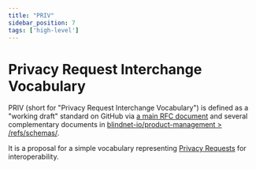 ```yaml
---
title: "PRIV"
sidebar_position: 7
tags: ['high-level']
---
```


# Privacy Request Interchange Vocabulary

PRIV (short for "Privacy Request Interchange Vocabulary") is defined as a "working draft" standard on GitHub via [a main RFC document](https://github.com/blindnet-io/product-management/blob/main/refs/schemas/priv/RFC-PRIV.md) and several complementary documents in [blindnet-io/product-management > /refs/schemas/](https://github.com/blindnet-io/product-management/tree/main/refs/schemas).

It is a proposal for a simple vocabulary representing [Privacy Requests](./high-level-conceptualization#data-capture--privacy-requests) for interoperability.
